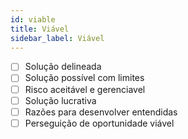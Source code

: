 ```yaml
---
id: viable
title: Viável
sidebar_label: Viável
---
```


- [ ] Solução delineada
- [ ] Solução possível com limites
- [ ] Risco aceitável e gerenciavel
- [ ] Solução lucrativa
- [ ] Razões para desenvolver entendidas
- [ ] Perseguição de oportunidade viável